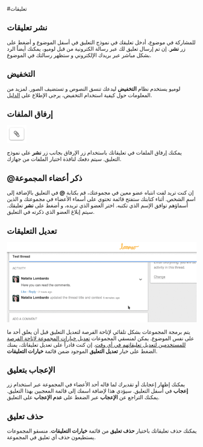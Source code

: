 #تعليقات
## نشر تعليقات

للمشاركة في موضوع، أدخل تعليقك في نموذج التعليق في أسفل الموضوع و أضغط على زر **نشر**. إن تم إرسال تعليق لك عبر رسالة الكترونية من قبل لوميو، يمكنك أيضاً الرد بشكل مباشر عبر بريدك الإلكتروني و ستظهر رسالتك في الموضوع. 

##  التخفيض

لوميو يستخدم نظام **التخفيض** ليدعك تنسق النصوص و تستضيف الصور. لمزيد من المعلومات حول كيفية استخدام التخفيض، يرجى الإطلاع على [الدليل](https//www.loomio.org/markdown).

## إرفاق الملفات

<img class="screenshot" alt="Attachment icon" src="attachment_icon.png" />

يمكنك إرفاق الملفات في تعليقاتك باستخدام زر الإرفاق بجانب زر **نشر** على نموذج التعليق. سيتم دفعك لنافذة اختيار الملفات من جهازك.

## @ذكر أعضاء المجموعة

إن كنت تريد لفت انتباه عضو معين في مجموعتك، قم بكتابة **@** في التعليق بالإضافة إلى اسم الشخص. أثناء كتابتك ستفتح قائمة تحتوي على أسماء الأعضاء في مجموعتك و الذين أسماؤهم توافق الإسم الذي تكتبه. اختر العضو الذي تريده، و أضغط على **نشر** تعليقك. سيتم إبلاغ العضو الذي ذكرته في التعليق.

## تعديل التعليقات

<img class="screenshot" alt="Comment options dropdown" src="edit_comment.gif" />

يتم برمجة المجموعات بشكل تلقائي لإتاحة الفرصة لتعديل التعليق قبل أن يعلق أحد ما على نفس الموضوع. يمكن لمنسقي المجموعات [تعديل خيارات المجموعة لإتاحة الفرصة للمستخدمين لتعديل تعليقاتهم في أي وقت](group_settings.html#group-permissions-%E2%80%93-what-can-members-do). إن كنت قادراً على تعديل تعليقاتك، يمنك الضغط على خيار **تعديل التعليق** الموجود ضمن قائمة **خيارات التعليقات**.

## الإعجاب بتعليق

يمكنك إظهار إعجابك أو تقديرك لما قاله أحد الأعضاء في المجموعة عبر استخدام زر **إعجاب** في أسفل التعليق. سيؤدي هذا لإضافة اسمك إلى قائمة المعجبين بهذا التعليق. يمكنك التراجع عن **الإعجاب** عبر الضغط على **عدم الإعجاب** على التعليق.

## حذف تعليق

يمكنك حذف تعليقاتك باختيار **حذف تعليق** من قائمة **خيارات التعليقات**. منسقو المجموعات يستطيعون حذف أي تعليق في المجموعة.

